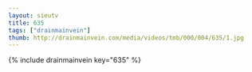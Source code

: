 ```yaml
--- 
layout: sieutv
title: 635
tags: ["drainmainvein"]
thumb: http://drainmainvein.com/media/videos/tmb/000/004/635/1.jpg
---
```

{% include drainmainvein key="635" %} 
